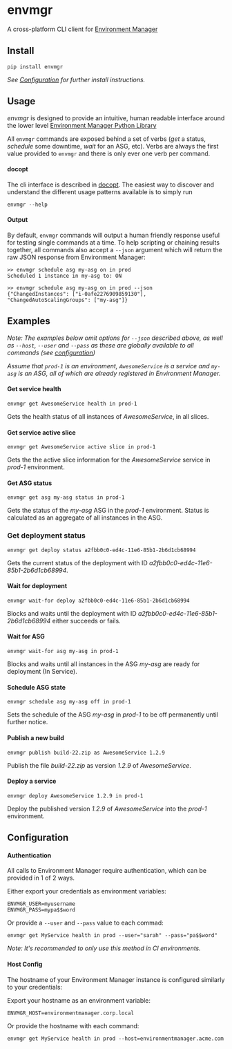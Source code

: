 # envmgr

A cross-platform CLI client for [Environment Manager](https://github.com/trainline/environment-manager)

## Install
```
pip install envmgr
```
_See [Configuration](#configuration) for further install instructions._

## Usage

_envmgr_ is designed to provide an intuitive, human readable interface around the lower level [Environment Manager Python Library](https://github.com/trainline/python-environment_manager/)

All `envmgr` commands are exposed behind a set of verbs (_get_ a status, _schedule_ some downtime, _wait_ for an ASG, etc). Verbs are always the first value provided to `envmgr` and there is only ever one verb per command.

#### docopt  

The cli interface is described in [docopt](http://docopt.org/]). The easiest way to discover and understand the different usage patterns available is to simply run 

```
envmgr --help
```

#### Output  

By default, `envmgr` commands will output a human friendly response useful for testing single commands at a time. To help scripting or chaining results together, all commands also accept a `--json` argument which will return the raw JSON response from Environment Manager:

```
>> envmgr schedule asg my-asg on in prod
Scheduled 1 instance in my-asg to: ON

>> envmgr schedule asg my-asg on in prod --json
{"ChangedInstances": ["i-0afe2276909859130"], "ChangedAutoScalingGroups": ["my-asg"]}
```


## Examples

_Note: The examples below omit options for `--json` described above, as well as `--host`, `--user` and `--pass` as these are globally available to all commands (see [configuration](#configuration))_

_Assume that `prod-1` is an environment, `AwesomeService` is a service and `my-asg` is an ASG, all of which are already registered in Environment Manager._


#### Get service health

```
envmgr get AwesomeService health in prod-1
```
Gets the health status of all instances of _AwesomeService_, in all slices.  

#### Get service active slice

```
envmgr get AwesomeService active slice in prod-1
```
Gets the the active slice information for the _AwesomeService_ service in _prod-1_ environment.


#### Get ASG status

```
envmgr get asg my-asg status in prod-1
```
Gets the status of the _my-asg_ ASG in the _prod-1_ environment. Status is calculated as an aggregate of all instances in the ASG.


### Get deployment status

```
envmgr get deploy status a2fbb0c0-ed4c-11e6-85b1-2b6d1cb68994
```
Gets the current status of the deployment with ID _a2fbb0c0-ed4c-11e6-85b1-2b6d1cb68994_.


#### Wait for deployment

```
envmgr wait-for deploy a2fbb0c0-ed4c-11e6-85b1-2b6d1cb68994
```
Blocks and waits until the deployment with ID _a2fbb0c0-ed4c-11e6-85b1-2b6d1cb68994_ either succeeds or fails.


#### Wait for ASG

```
envmgr wait-for asg my-asg in prod-1
```
Blocks and waits until all instances in the ASG _my-asg_ are ready for deployment (In Service).


#### Schedule ASG state

```
envmgr schedule asg my-asg off in prod-1
```
Sets the schedule of the ASG _my-asg_ in _prod-1_ to be off permanently until further notice.


#### Publish a new build

```
envmgr publish build-22.zip as AwesomeService 1.2.9 
```
Publish the file _build-22.zip_ as version _1.2.9_ of _AwesomeService_.


#### Deploy a service

```
envmgr deploy AwesomeService 1.2.9 in prod-1
```
Deploy the published version _1.2.9_ of _AwesomeService_ into the _prod-1_ environment.



## Configuration


#### Authentication  

All calls to Environment Manager require authentication, which can be provided in 1 of 2 ways.

Either export your credentials as environment variables:

```
ENVMGR_USER=myusername
ENVMGR_PASS=mypa$$word
```
Or provide a `--user` and `--pass` value to each commad:

```
envmgr get MyService health in prod --user="sarah" --pass="pa$$word"
```

_Note: It's recommended to only use this method in CI environments._


#### Host Config

The hostname of your Environment Manager instance is configured similarly to your credentials:

Export your hostname as an environment variable:

```
ENVMGR_HOST=environmentmanager.corp.local
```

Or provide the hostname with each command:

```
envmgr get MyService health in prod --host=environmentmanager.acme.com
```

